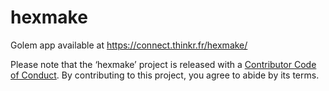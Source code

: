 
<!-- README.md is generated from README.Rmd. Please edit that file -->

# hexmake

Golem app available at <https://connect.thinkr.fr/hexmake/>

Please note that the ‘hexmake’ project is released with a [Contributor
Code of Conduct](CODE_OF_CONDUCT.md). By contributing to this project,
you agree to abide by its terms.
